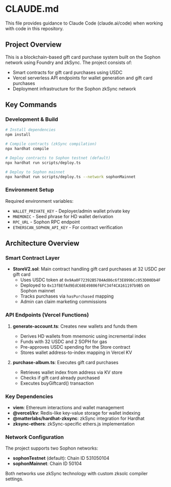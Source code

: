 # CLAUDE.md

This file provides guidance to Claude Code (claude.ai/code) when working with code in this repository.

## Project Overview

This is a blockchain-based gift card purchase system built on the Sophon network using Foundry and zkSync. The project consists of:
- Smart contracts for gift card purchases using USDC
- Vercel serverless API endpoints for wallet generation and gift card purchases
- Deployment infrastructure for the Sophon zkSync network

## Key Commands

### Development & Build
```bash
# Install dependencies
npm install

# Compile contracts (zkSync compilation)
npx hardhat compile

# Deploy contracts to Sophon testnet (default)
npx hardhat run scripts/deploy.ts

# Deploy to Sophon mainnet
npx hardhat run scripts/deploy.ts --network sophonMainnet
```

### Environment Setup
Required environment variables:
- `WALLET_PRIVATE_KEY` - Deployer/admin wallet private key
- `MNEMONIC` - Seed phrase for HD wallet derivation
- `RPC_URL` - Sophon RPC endpoint
- `ETHERSCAN_SOPHON_API_KEY` - For contract verification

## Architecture Overview

### Smart Contract Layer
- **StoreV2.sol**: Main contract handling gift card purchases at 32 USDC per gift card
  - Uses USDC token at `0x9Aa0F72392B5784Ad86c6f3E899bCc053D00Db4F`
  - Deployed to `0x13fBEfAd9EdC68E49806f6FC34f4CA161197b9B5` on Sophon mainnet
  - Tracks purchases via `hasPurchased` mapping
  - Admin can claim marketing commissions

### API Endpoints (Vercel Functions)
1. **generate-account.ts**: Creates new wallets and funds them
   - Derives HD wallets from mnemonic using incremental index
   - Funds with 32 USDC and 2 SOPH for gas
   - Pre-approves USDC spending for the Store contract
   - Stores wallet address-to-index mapping in Vercel KV

2. **purchase-album.ts**: Executes gift card purchases
   - Retrieves wallet index from address via KV store
   - Checks if gift card already purchased
   - Executes buyGiftcard() transaction

### Key Dependencies
- **viem**: Ethereum interactions and wallet management
- **@vercel/kv**: Redis-like key-value storage for wallet indexing
- **@matterlabs/hardhat-zksync**: zkSync integration for Hardhat
- **zksync-ethers**: zkSync-specific ethers.js implementation

### Network Configuration
The project supports two Sophon networks:
- **sophonTestnet** (default): Chain ID 531050104
- **sophonMainnet**: Chain ID 50104

Both networks use zkSync technology with custom zksolc compiler settings.